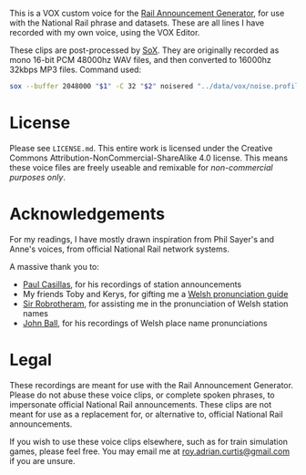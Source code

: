 This is a VOX custom voice for the [Rail Announcement Generator][RAG], for use with the
National Rail phrase and datasets. These are all lines I have recorded with my own voice,
using the VOX Editor.

These clips are post-processed by [SoX][SOX]. They are originally recorded as mono 16-bit
PCM 48000hz WAV files, and then converted to 16000hz 32kbps MP3 files. Command used:

```sh
sox --buffer 2048000 "$1" -C 32 "$2" noisered "../data/vox/noise.profile" 0.4 treble 9 gain -l 4 rate 16k
```

# License

Please see `LICENSE.md`. This entire work is licensed under the Creative Commons
Attribution-NonCommercial-ShareAlike 4.0 license. This means these voice files are freely
useable and remixable for *non-commercial purposes only*.

# Acknowledgements

For my readings, I have mostly drawn inspiration from Phil Sayer's and Anne's voices, from
official National Rail network systems.

A massive thank you to:

* [Paul Casillas][PAUL], for his recordings of station announcements
* My friends Toby and Kerys, for gifting me a [Welsh pronunciation guide][WELSH]
* [Sir Robrotheram][ROB], for assisting me in the pronunciation of Welsh station names
* [John Ball][JOHN], for his recordings of Welsh place name pronunciations

# Legal

These recordings are meant for use with the Rail Announcement Generator. Please do not
abuse these voice clips, or complete spoken phrases, to impersonate official National Rail
announcements. These clips are not meant for use as a replacement for, or alternative to,
official National Rail announcements.

If you wish to use these voice clips elsewhere, such as for train simulation games, please
feel free. You may email me at roy.adrian.curtis@gmail.com if you are unsure.

[RAG]: https://github.com/RoyCurtis/RAG
[SOX]: http://sox.sourceforge.net/sox.html
[PAUL]: https://www.youtube.com/channel/UC8Hokjo49qLuy3L4bDS5c8w/videos
[WELSH]: https://i.imgur.com/5hTD7tn.jpg
[ROB]: https://robrotheram.com/
[JOHN]: https://www.jlb2011.co.uk/wales/sounds/index.htm